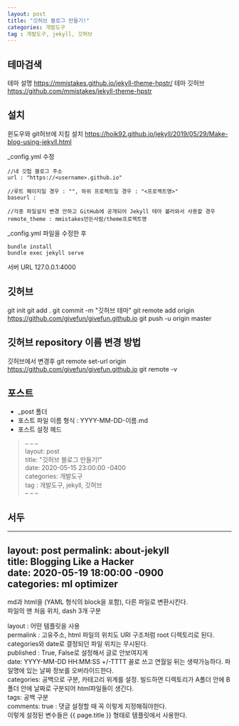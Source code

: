 ```yaml
---
layout: post
title: "깃허브 블로그 만들기!"
categories: 개발도구
tag : 개발도구, jekyll, 깃허브
---
```



## 테마검색 
테마 설명
https://mmistakes.github.io/jekyll-theme-hpstr/
테마 깃허브
https://github.com/mmistakes/jekyll-theme-hpstr

## 설치
윈도우와 git허브에 지킬 설치
https://hoik92.github.io/jekyll/2019/05/29/Make-blog-using-jekyll.html

_config.yml 수정
```
//내 깃헙 블로그 주소
url : "https://<username>.github.io" 

//루트 페이지일 경우 : "", 하위 프로젝트일 경우 : "<프로젝트명>"
baseurl : 

//각종 파일설치 변경 안하고 GitHub에 공개되어 Jekyll 테마 불러와서 사용할 경우
remote_theme : mmistakes만든사람/theme프로젝트명
```
_config.yml 파일을 수정한 후 
```
bundle install
bundle exec jekyll serve 
```
서버 URL 
    127.0.0.1:4000

## 깃허브
git init
git add .
git commit -m "깃허브 테마"
git remote add origin https://github.com/givefun/givefun.github.io
git push -u origin master

## 깃허브 repository 이름 변경 방법
깃허브에서 변경후
git remote set-url origin https://github.com/givefun/givefun.github.io
git remote -v

## 포스트
- _post 폴더
- 포스트 파일 이름 형식 : YYYY-MM-DD-이름.md 
- 포스트 설정 헤드
>    &#8211;	&#8211;	&#8211;    
> layout: post    
> title: "깃허브 블로그 만들기!"    
> date: 2020-05-15 23:00:00 -0400    
> categories: 개발도구    
> tag : 개발도구, jekyll, 깃허브    
> 	&#8211;	&#8211;	&#8211;   
 

## 서두
---
layout: post
permalink: about-jekyll  
title: Blogging Like a Hacker  
date: 2020-05-19 18:00:00 -0900  
categories: ml optimizer  
---
 md과 html을 (YAML 형식의 block을 포함), 다른 파일로 변환시킨다.   
 파일의 맨 처음 위치, dash 3개 구분    

layout : 어떤 템플릿을 사용  
permalink : 고유주소, html 파일의 위치도 URI 구조처럼 root 디렉토리로 된다. categories와 date로 결정되던 파일 위치는 무시된다.  
published : True, False로 설정해서 글로 안보여지게     
date: YYYY-MM-DD HH:MM:SS +/-TTTT 꼴로 쓰고 연월일 뒤는 생략가능하다. 파일명에 있는 날짜 정보를 오버라이드한다.   
categories: 공백으로 구분, 카테고리 위계를 설정. 빌드하면 디렉토리가 A폴더 안에 B폴더 안에 날짜로 구분되어 html파일들이 생긴다.  
tags: 공백 구분  
comments: true : 댓글 설정할 때 꼭 이렇게 지정해줘야한다.  
이렇게 설정된 변수들은 {{ page.title }} 형태로 템플릿에서 사용한다.   
